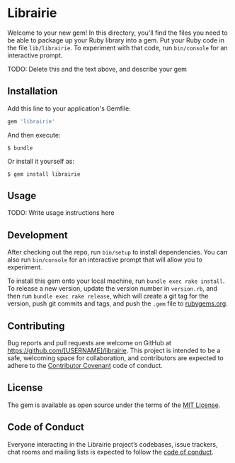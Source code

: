 # Librairie

Welcome to your new gem! In this directory, you'll find the files you need to be able to package up your Ruby library into a gem. Put your Ruby code in the file `lib/librairie`. To experiment with that code, run `bin/console` for an interactive prompt.

TODO: Delete this and the text above, and describe your gem

## Installation

Add this line to your application's Gemfile:

```ruby
gem 'librairie'
```

And then execute:

    $ bundle

Or install it yourself as:

    $ gem install librairie

## Usage

TODO: Write usage instructions here

## Development

After checking out the repo, run `bin/setup` to install dependencies. You can also run `bin/console` for an interactive prompt that will allow you to experiment.

To install this gem onto your local machine, run `bundle exec rake install`. To release a new version, update the version number in `version.rb`, and then run `bundle exec rake release`, which will create a git tag for the version, push git commits and tags, and push the `.gem` file to [rubygems.org](https://rubygems.org).

## Contributing

Bug reports and pull requests are welcome on GitHub at https://github.com/[USERNAME]/librairie. This project is intended to be a safe, welcoming space for collaboration, and contributors are expected to adhere to the [Contributor Covenant](http://contributor-covenant.org) code of conduct.

## License

The gem is available as open source under the terms of the [MIT License](https://opensource.org/licenses/MIT).

## Code of Conduct

Everyone interacting in the Librairie project’s codebases, issue trackers, chat rooms and mailing lists is expected to follow the [code of conduct](https://github.com/[USERNAME]/librairie/blob/master/CODE_OF_CONDUCT.md).
